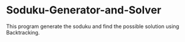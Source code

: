 # Soduku-Generator-and-Solver
This program generate the soduku and find the possible solution using Backtracking.
